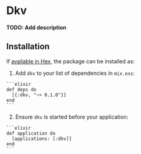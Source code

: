# Dkv

**TODO: Add description**

## Installation

If [available in Hex](https://hex.pm/docs/publish), the package can be installed as:

  1. Add `dkv` to your list of dependencies in `mix.exs`:

    ```elixir
    def deps do
      [{:dkv, "~> 0.1.0"}]
    end
    ```

  2. Ensure `dkv` is started before your application:

    ```elixir
    def application do
      [applications: [:dkv]]
    end
    ```

